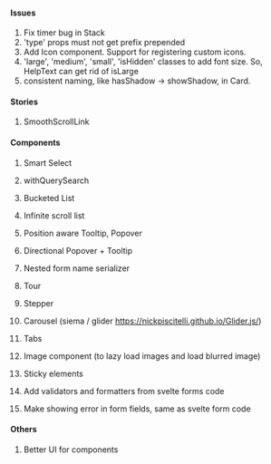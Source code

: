 #### Issues
1. Fix timer bug in Stack
2. 'type' props must not get prefix prepended
3. Add Icon component. Support for registering custom icons.
4. 'large', 'medium', 'small', 'isHidden' classes to add font size. So, HelpText can get rid of isLarge
5. consistent naming, like hasShadow -> showShadow, in Card.

#### Stories
1. SmoothScrollLink


#### Components
1. Smart Select
2. withQuerySearch
3. Bucketed List
4. Infinite scroll list
5. Position aware Tooltip, Popover
6. Directional Popover + Tooltip
7. Nested form name serializer
8. Tour
9. Stepper

10. Carousel (siema / glider https://nickpiscitelli.github.io/Glider.js/)
11. Tabs
12. Image component (to lazy load images and load blurred image)
13. Sticky elements
14. Add validators and formatters from svelte forms code
15. Make showing error in form fields, same as svelte form code


#### Others
1. Better UI for components
